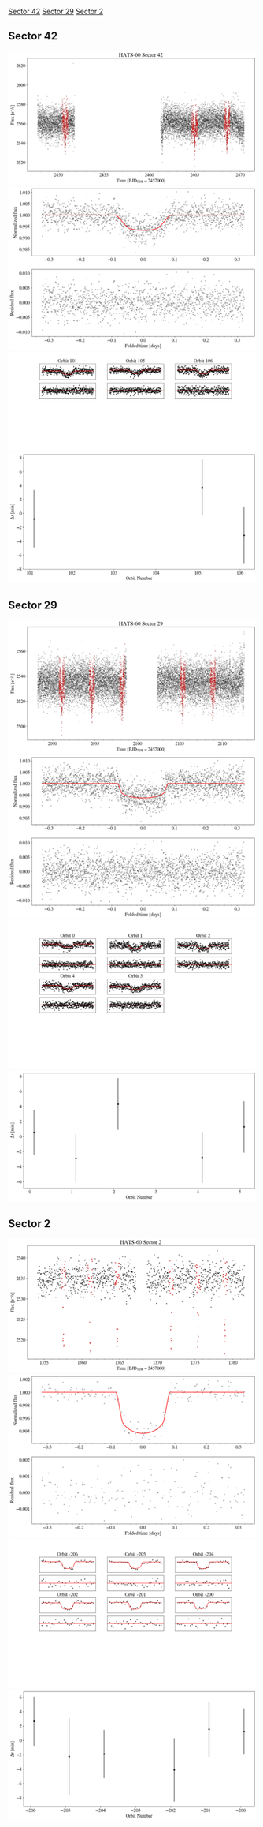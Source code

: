 [Sector 42](#sector42)
[Sector 29](#sector29)
[Sector 2](#sector2)

<a name = "sector42"></a>
## Sector 42
![alt text](/tt/HATS-60_Sector_42/HATS-60_Sector_42_a_TimeSeries.png)
![alt text](/tt/HATS-60_Sector_42/HATS-60_Sector_42_b_FoldedLightCurve.png)
![alt text](/tt/HATS-60_Sector_42/HATS-60_Sector_42_b_IndividualTransitsWithFit.png)
![alt text](/tt/HATS-60_Sector_42/HATS-60_Sector_42_c_TimingResiduals.png)

<a name = "sector29"></a>
## Sector 29
![alt text](/tt/HATS-60_Sector_29/HATS-60_Sector_29_a_TimeSeries.png)
![alt text](/tt/HATS-60_Sector_29/HATS-60_Sector_29_b_FoldedLightCurve.png)
![alt text](/tt/HATS-60_Sector_29/HATS-60_Sector_29_b_IndividualTransitsWithFit.png)
![alt text](/tt/HATS-60_Sector_29/HATS-60_Sector_29_c_TimingResiduals.png)

<a name = "sector2"></a>
## Sector 2
![alt text](/tt/HATS-60_Sector_2/HATS-60_Sector_2_a_TimeSeries.png)
![alt text](/tt/HATS-60_Sector_2/HATS-60_Sector_2_b_FoldedLightCurve.png)
![alt text](/tt/HATS-60_Sector_2/HATS-60_Sector_2_b_IndividualTransitsWithFit.png)
![alt text](/tt/HATS-60_Sector_2/HATS-60_Sector_2_c_TimingResiduals.png)

